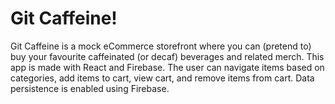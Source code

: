 # Git Caffeine!

Git Caffeine is a mock eCommerce storefront where you can (pretend to) buy your favourite caffeinated (or decaf) beverages and related merch. This app is made with React and Firebase. The user can navigate items based on categories, add items to cart, view cart, and remove items from cart. Data persistence is enabled using Firebase.
